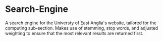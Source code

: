 # Search-Engine
A search engine for the Universty of East Anglia's website, tailored for the computing sub-section. Makes use of stemming, stop words, and adjusted weighting to ensure that the most relevant results are returned first.
